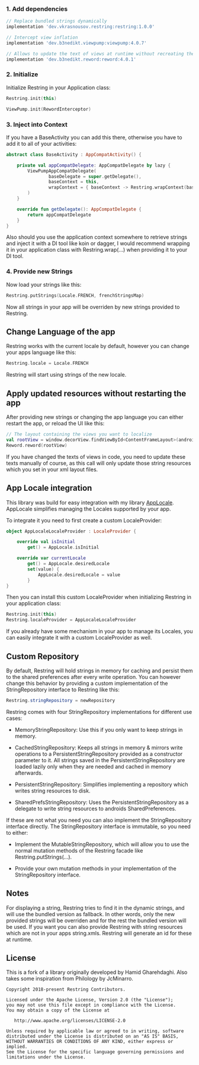 
### 1. Add dependencies

```groovy
// Replace bundled strings dynamically
implementation 'dev.vkrasnousov.restring:restring:1.0.0'

// Intercept view inflation
implementation 'dev.b3nedikt.viewpump:viewpump:4.0.7'

// Allows to update the text of views at runtime without recreating the activity
implementation 'dev.b3nedikt.reword:reword:4.0.1'
```

### 2. Initialize

Initialize Restring in your Application class:

```kotlin
Restring.init(this)

ViewPump.init(RewordInterceptor)
```

### 3. Inject into Context

If you have a BaseActivity you can add this there, otherwise you have to add it to all of your activities:

```kotlin
abstract class BaseActivity : AppCompatActivity() {

    private val appCompatDelegate: AppCompatDelegate by lazy {
        ViewPumpAppCompatDelegate(
                baseDelegate = super.getDelegate(),
                baseContext = this,
                wrapContext = { baseContext -> Restring.wrapContext(baseContext) }
        )
    }

    override fun getDelegate(): AppCompatDelegate {
        return appCompatDelegate
    }
}
```

Also should you use the application context somewhere to retrieve strings
and inject it with a DI tool like koin or dagger, I would recommend wrapping it in your
application class with Restring.wrap(...) when providing it to your DI tool.

### 4. Provide new Strings

Now load your strings like this:

```kotlin
Restring.putStrings(Locale.FRENCH, frenchStringsMap)
```

Now all strings in your app will be overriden by new strings provided to Restring.

## Change Language of the app

Restring works with the current locale by default, however you can change your apps language like this:

```kotlin
Restring.locale = Locale.FRENCH
```

Restring will start using strings of the new locale.

## Apply updated resources without restarting the app

After providing new strings or changing the app language you can either restart the app,
or reload the UI like this:

```kotlin
// The layout containing the views you want to localize
val rootView = window.decorView.findViewById<ContentFrameLayout>(android.R.id.content)
Reword.reword(rootView)
```

If you have changed the texts of views in code, you need to update these
texts manually of course, as this call will only update those string resources which
you set in your xml layout files.

## App Locale integration

This library was build for easy integration with my library [AppLocale](https://github.com/vkrasnousov/AppLocale). AppLocale simplifies managing the Locales supported by your app.

To integrate it you need to first create a custom LocaleProvider:

```kotlin
object AppLocaleLocaleProvider : LocaleProvider {

    override val isInitial
        get() = AppLocale.isInitial

    override var currentLocale
        get() = AppLocale.desiredLocale
        set(value) {
            AppLocale.desiredLocale = value
        }
}
```

Then you can install this custom LocaleProvider when initializing Restring in your application class:

```kotlin
Restring.init(this)
Restring.localeProvider = AppLocaleLocaleProvider
```

If you already have some mechanism in your app to manage its Locales, you can easily integrate it with a custom LocaleProvider as well.

## Custom Repository

By default, Restring will hold strings in memory for caching and persist them to the shared preferences after every write operation.
You can however change this behavior by providing a custom implementation of the StringRepository interface to Restring like this:

```java
Restring.stringRepository = newRepository
```

Restring comes with four StringRepository implementations for different use cases:

- MemoryStringRepository: Use this if you only want to keep strings in memory.

- CachedStringRepository: Keeps all strings in memory & mirrors write operations to a PersistentStringRepository
  provided as a constructor parameter to it. All strings saved in the PersistentStringRepository are loaded lazily only
  when they are needed and cached in memory afterwards.

- PersistentStringRepository: Simplifies implementing a repository which writes string resources to disk.

- SharedPrefsStringRepository: Uses the PersistentStringRepository as a delegate to write string resources to
  androids SharedPreferences.

If these are not what you need you can also implement the StringRepository interface directly. The StringRepository interface is immutable, so you need to either:

- Implement the MutableStringRepository, which will allow you to use the normal mutation methods of the Restring facade like Restring.putStrings(...).

- Provide your own mutation methods in your implementation of the StringRepository interface.

## Notes

For displaying a string, Restring tries to find it in the dynamic strings, and will use the bundled version as fallback.
In other words, only the new provided strings will be overriden and for the rest the bundled version will be used.
If you want you can also provide Restring with string resources which are not in your apps string.xmls. Restring
will generate an id for these at runtime.

## License

This is a fork of a library originally developed by Hamid Gharehdaghi.
Also takes some inspiration from Philology by JcMinarro.

```
Copyright 2018-present Restring Contributors.

Licensed under the Apache License, Version 2.0 (the "License");
you may not use this file except in compliance with the License.
You may obtain a copy of the License at

   http://www.apache.org/licenses/LICENSE-2.0

Unless required by applicable law or agreed to in writing, software
distributed under the License is distributed on an "AS IS" BASIS,
WITHOUT WARRANTIES OR CONDITIONS OF ANY KIND, either express or implied.
See the License for the specific language governing permissions and
limitations under the License.
```
